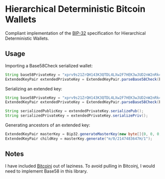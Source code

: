 # Hierarchical Deterministic Bitcoin Wallets
Compliant implementation of the [BIP-32](https://github.com/bitcoin/bips/blob/master/bip-0032.mediawiki) 
specification for Hierarchical Deterministic Wallets.

## Usage
Importing a Base58Check serialized wallet:
```java
String base58PrivateKey = "xprv9s21ZrQH143K3QTDL4LXw2F7HEK3wJUD2nW2nRk4stbPy6cq3jPPqjiChkVvvNKmPGJxWUtg6LnF5kejMRNNU3TGtRBeJgk33yuGBxrMPHi";
ExtendedKeyPair extendedPrivateKey = ExtendedKeyPair.parseBase58Check(base58PrivateKey);
```

Serializing an extended key:
```java
String base58PrivateKey = "xprv9s21ZrQH143K3QTDL4LXw2F7HEK3wJUD2nW2nRk4stbPy6cq3jPPqjiChkVvvNKmPGJxWUtg6LnF5kejMRNNU3TGtRBeJgk33yuGBxrMPHi";
ExtendedKeyPair extendedPrivateKey = ExtendedKeyPair.parseBase58Check(base58PrivateKey);

String serializedPublicKey = extendedPrivateKey.serializePub();
String serializedPrivateKey = extendedPrivateKey.serializePriv();
```

Generating ancestors of an extended key:
```java
ExtendedKeyPair masterKey = Bip32.generateMasterKey(new byte[]{0, 0, 0, 0});
ExtendedKeyPair childKey = masterKey.generate("m/0/2147483647H/1");
```

## Notes
I have included [Bitcoinj](https://github.com/bitcoinj/bitcoinj) out of laziness.
To avoid pulling in Bitcoinj, I would need to implement Base58 in this library.
